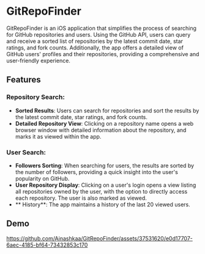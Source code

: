# GitRepoFinder
GitRepoFinder is an iOS application that simplifies the process of searching for GitHub repositories and users. 
Using the GitHub API, users can query and receive a sorted list of repositories by the latest commit date, star ratings, and fork counts. 
Additionally, the app offers a detailed view of GitHub users' profiles and their repositories, providing a comprehensive and user-friendly experience.

## Features

### Repository Search:
* **Sorted Results**: Users can search for repositories and sort the results by the latest commit date, star ratings, and fork counts.
* **Detailed Repository View**: Clicking on a repository name opens a web browser window with detailed information about the repository, and marks it as viewed within the app.

### User Search:
* **Followers Sorting**: When searching for users, the results are sorted by the number of followers, providing a quick insight into the user's popularity on GitHub.
* **User Repository Display**: Clicking on a user's login opens a view listing all repositories owned by the user, with the option to directly access each repository. The user is also marked as viewed.
* ** History**: The app maintains a history of the last 20 viewed users. 
## Demo

https://github.com/Ainashkaa/GitRepoFinder/assets/37531620/e0d17707-6aec-4185-bf64-73432853c170

